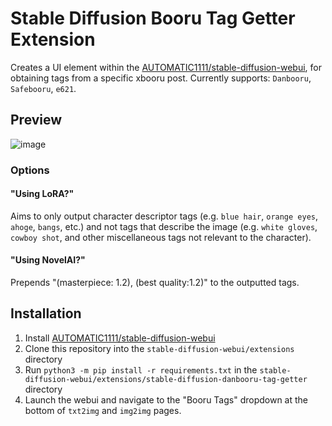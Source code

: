 # Stable Diffusion Booru Tag Getter Extension

Creates a UI element within the [AUTOMATIC1111/stable-diffusion-webui](https://github.com/AUTOMATIC1111/stable-diffusion-webui), for obtaining tags from a specific xbooru post.
Currently supports: `Danbooru`, `Safebooru`, `e621`.

## Preview

![image](https://i.imgur.com/VRiWR23.png)

### Options

#### "Using LoRA?"

Aims to only output character descriptor tags (e.g. `blue hair`, `orange eyes`, `ahoge`, `bangs`, etc.) and not tags that describe the image (e.g. `white gloves`, `cowboy shot`, and other miscellaneous tags not relevant to the character).

#### "Using NovelAI?"

Prepends "(masterpiece: 1.2), (best quality:1.2)" to the outputted tags.

## Installation

1. Install [AUTOMATIC1111/stable-diffusion-webui](https://github.com/AUTOMATIC1111/stable-diffusion-webui)
2. Clone this repository into the `stable-diffusion-webui/extensions` directory
3. Run `python3 -m pip install -r requirements.txt` in the `stable-diffusion-webui/extensions/stable-diffusion-danbooru-tag-getter` directory
4. Launch the webui and navigate to the "Booru Tags" dropdown at the bottom of `txt2img` and `img2img` pages.

